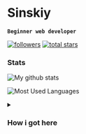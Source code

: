 # Sinskiy

**`Beginner web developer`**

   <p align="left">
      <a href="https://github.com/Sinskiy?tab=followers">
         <img alt="followers" title="Follow me on Github" src="https://custom-icon-badges.demolab.com/github/followers/Sinskiy?color=236ad3&labelColor=1155ba&style=for-the-badge&logo=person-add&label=Follow&logoColor=white"/></a>
      <a href="https://github.com/Sinskiyt?tab=repositories&sort=stargazers">
         <img alt="total stars" title="Total stars on GitHub" src="https://custom-icon-badges.demolab.com/github/stars/Sinskiy?color=55960c&style=for-the-badge&labelColor=488207&logo=star"/></a>
   </p>

### Stats

![My github stats](https://github-readme-stats.vercel.app/api?username=sinskiy&show_icons=true&theme=vue-dark&border_radius=20)

![Most Used Languages](https://github-readme-stats.vercel.app/api/top-langs/?username=sinskiy&show_icons=true&theme=vue-dark&border_radius=20)

<details>
 <summary><h3>How i got here</h3></summary>
   I was born in Russia. At the age of 9, I began to get involved in politics. This was the reason for my, one might say, forced communication with older people than me, thanks to which I learned more than the average person knew at my age. As a result of communication with older people, I formed my views on the world: the main values, aspirations in life, and so on. This resulted in the fact that I was more and more striving to earn more money and leave Russia. And my main values, by the way, are honesty and reason. It's hard to live where, when watching TV, you expect to strain your brain to remember some useful information, but instead you strain your brain to distinguish stuffing from manipulation of statistics and other things.
Until the age of 14, my views continued to form, I read a large number of financial books, and when planning how to leave here, I realized that the sooner the better. I am from a poor family, so my mother will definitely not help me with money, which means I need to earn it myself in order to leave for Europe as a student. That is why I have been learning programming since January 2023 (the first attempts were in the spring of 2022).
